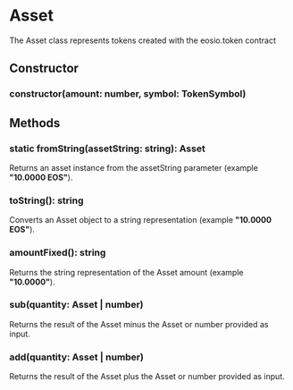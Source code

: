 # Asset
The Asset class represents tokens created with the eosio.token contract

## Constructor

### constructor(amount: number, symbol: TokenSymbol)

## Methods

### static fromString(assetString: string): Asset

Returns an asset instance from the assetString parameter (example **"10.0000 EOS"**).

### toString(): string

Converts an Asset object to a string representation (example **"10.0000 EOS"**).

### amountFixed(): string

Returns the string representation of the Asset amount (example **"10.0000"**).

### sub(quantity: Asset | number)

Returns the result of the Asset minus the Asset or number provided as input.

### add(quantity: Asset | number)

Returns the result of the Asset plus the Asset or number provided as input.

